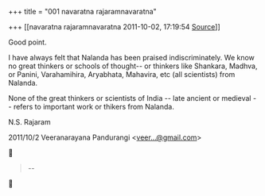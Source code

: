 +++
title = "001 navaratna rajaramnavaratna"

+++
[[navaratna rajaramnavaratna	2011-10-02, 17:19:54 [Source](https://groups.google.com/g/bvparishat/c/_zeq4X_GJjk)]]



 Good point.



 I have always felt that Nalanda has been praised indiscriminately. We know no great thinkers or schools of thought-- or thinkers like Shankara, Madhva, or Panini, Varahamihira, Aryabhata, Mahavira, etc (all scientists) from Nalanda.



 None of the great thinkers or scientists of India -- late ancient or medieval -- refers to important work or thikers from Nalanda.



N.S. Rajaram  
  

2011/10/2 Veeranarayana Pandurangi \<[veer...@gmail.com]()\>  



> --  



